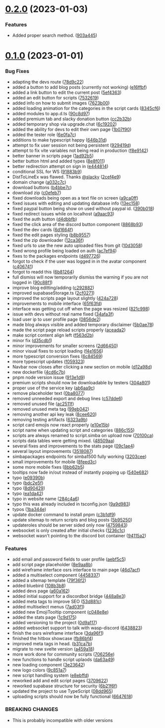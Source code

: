 # [0.2.0](https://github.com/Torwent/wasp-webapp/compare/v0.1.0...v0.2.0) (2023-01-03)


### Features

* Added proper search method. ([903a445](https://github.com/Torwent/wasp-webapp/commit/903a4452289f2a6e2060ae6bad9cdcf6749bd5d9))



# [0.1.0](https://github.com/Torwent/wasp-webapp/compare/ea1da425b2819341d3e96835c86d80f10fef8aa9...v0.1.0) (2023-01-01)


### Bug Fixes

* adapting the devs route ([78d9c22](https://github.com/Torwent/wasp-webapp/commit/78d9c22637420d0f94385de348736846f4bbef35))
* added a button to add blog posts (currently not working) ([e16ffbf](https://github.com/Torwent/wasp-webapp/commit/e16ffbf86aa1613da906f9c6eb76814df3e189da))
* added a link button to edit the current post ([5ef4363](https://github.com/Torwent/wasp-webapp/commit/5ef43636c64909add3231b08ddf9a35d82ea88d8))
* added an edit button for scripts ([7532619](https://github.com/Torwent/wasp-webapp/commit/753261961ea9cb1651fb9cb8cc3573979e2dd5c3))
* added info on how to submit images ([7623b00](https://github.com/Torwent/wasp-webapp/commit/7623b00306f4caa43c605a44c30b061f2ae4ed5a))
* added loading animation for the categories in the script cards ([8345cf6](https://github.com/Torwent/wasp-webapp/commit/8345cf6589614ef6b2eaac08866de212087366c0))
* added modules to app.d.ts ([90c8d97](https://github.com/Torwent/wasp-webapp/commit/90c8d97590489b18e1fa10a4b824e23415ed0461))
* added premium tab and slacky donation button ([cc2b32b](https://github.com/Torwent/wasp-webapp/commit/cc2b32b376739fe6afe44ea2a0affcb4535ae7db))
* added temporary shop via upgrade.chat ([6c19202](https://github.com/Torwent/wasp-webapp/commit/6c19202f4326499463aa4bcde5ac019a3928f318))
* added the ability for devs to edit their own page ([1b07f90](https://github.com/Torwent/wasp-webapp/commit/1b07f9084de4b5d4e25e25cdd68d38ae2b4640a3))
* added the tester role ([6e0fa7c](https://github.com/Torwent/wasp-webapp/commit/6e0fa7c373387e3adc1c7884d6c0bf6289be7ae7))
* additions to make typescript happy ([646b31d](https://github.com/Torwent/wasp-webapp/commit/646b31de32f80ec40d58ed13454cc876ccbc2090))
* attempt to fix user session not being persistent ([929419d](https://github.com/Torwent/wasp-webapp/commit/929419dc7952b4ca08a4efd9d78dc942b5f3d3b2))
* attempt to fix vite variables not being read in production ([f8e9142](https://github.com/Torwent/wasp-webapp/commit/f8e91421ee839ec774ee4c07b2b6e20fa6108654))
* better banner in scripts page ([1ad92b5](https://github.com/Torwent/wasp-webapp/commit/1ad92b59d1ff3854c1b30fad9d6b5a2602ccfdcd))
* better button html and added types ([8e8f011](https://github.com/Torwent/wasp-webapp/commit/8e8f01180db7093a8d5db41f20f75372d2135cfd))
* better redirection attempt on sign in ([e444814](https://github.com/Torwent/wasp-webapp/commit/e4448146347ccc4d205c24cd04140ec3b42dbe5d))
* conditional SSL for WS ([91883b9](https://github.com/Torwent/wasp-webapp/commit/91883b94761309a26d9d9cd7f78b2b21b1485dd2))
* DistToLineEx was flawed. Thanks [@slacky](https://github.com/slacky) ([2cef4e9](https://github.com/Torwent/wasp-webapp/commit/2cef4e989cab8e453777e25037153ff61fd18e61))
* domain change ([a032c7c](https://github.com/Torwent/wasp-webapp/commit/a032c7c49ced6146c1b9ded72b37afed41771004))
* download buttons ([b4bbe7c](https://github.com/Torwent/wasp-webapp/commit/b4bbe7c012db997c16fb66ddd373c8cb2a504764))
* download zip ([c0efeb7](https://github.com/Torwent/wasp-webapp/commit/c0efeb78aad4aa646c705b7515cb50ab51e24bf9))
* fixed downloads being open as a text file on screen ([a9ca0ff](https://github.com/Torwent/wasp-webapp/commit/a9ca0ff329c99c1c079972cf60949583617d05d7))
* fixed issues with editing and updating database info ([13ec158](https://github.com/Torwent/wasp-webapp/commit/13ec158392aa372c059e5e23e4e67cc64d7ee78c))
* fixed paypal button being show on used without paypal id. ([390b018](https://github.com/Torwent/wasp-webapp/commit/390b018f59d3deb14d17fa6928e1d1ed22bc9eb5))
* fixed redirect issues while on localhost ([a9aac93](https://github.com/Torwent/wasp-webapp/commit/a9aac93e413f5dbe81804670dd8191c4901282e4))
* fixed the auth button ([d4dbbfb](https://github.com/Torwent/wasp-webapp/commit/d4dbbfb5723b92bee176e7a61687b528f110feca))
* fixed the click area of the discord button component ([8868b93](https://github.com/Torwent/wasp-webapp/commit/8868b934a92f3359ae3958c541681b01ad304567))
* fixed the dev cards ([6d1664f](https://github.com/Torwent/wasp-webapp/commit/6d1664faebc17dd5f9db96ec48393d42ad7495f9))
* fixed the edit pages styling ([b8b9557](https://github.com/Torwent/wasp-webapp/commit/b8b95579d28d302159a01868531da99355568f6d))
* fixed the zip downloader ([12ca36f](https://github.com/Torwent/wasp-webapp/commit/12ca36f978dedeb9c9ae6ccec47c2ea5bf0fb6d6))
* fixed urls to use the new auto uploaded files from git ([10d3058](https://github.com/Torwent/wasp-webapp/commit/10d30583fc65f0c33298176cd67ca3eb6b4387fb))
* fixed wrong profile being loaded on auth ([ac7ef94](https://github.com/Torwent/wasp-webapp/commit/ac7ef94af1e720f6410a84ed226c8c1b06b14f5a))
* fixes to the packages endpoints ([d497726](https://github.com/Torwent/wasp-webapp/commit/d4977264d33ab83fd6aa4f3099fa0e232449e681))
* forgot to check if the user was logged in in the avatar component ([c406741](https://github.com/Torwent/wasp-webapp/commit/c406741387f7cca612754a9cd91cd54a654e48d7))
* forgot to readd this ([6b81264](https://github.com/Torwent/wasp-webapp/commit/6b81264bafc8633e4ceea391986b81417d15c1f1))
* full dismiss will now temporarily dismiss the warning if you are not logged in ([90c88f1](https://github.com/Torwent/wasp-webapp/commit/90c88f112503c168906d28c0c963e8756d33b6f1))
* improve blog editting/adding ([c292882](https://github.com/Torwent/wasp-webapp/commit/c292882ce67eebe305bef4c9900ad21390f9a8c8))
* improved supabaseStorage.ts ([2cf0271](https://github.com/Torwent/wasp-webapp/commit/2cf02716ad01927ccd12fcaabe9af53c4982bdc1))
* improved the scripts page layout slightly ([424a728](https://github.com/Torwent/wasp-webapp/commit/424a728f429d5924583bc97bc503339d2e550852))
* improvements to mobile interface ([65f63fd](https://github.com/Torwent/wasp-webapp/commit/65f63fde51f4c426e6bde11e489601855ef30300))
* interface was getting cut off when the page was resized ([821c998](https://github.com/Torwent/wasp-webapp/commit/821c9989b8f0e86a1a5bb99132b1b5339adb45b9))
* issue with devs without real name fixed ([34afa3f](https://github.com/Torwent/wasp-webapp/commit/34afa3f6687514b936729c20e673c7d85569d87b))
* load user ip to user profile page ([0856de2](https://github.com/Torwent/wasp-webapp/commit/0856de29a109f4b3130dd54a5050c32e81765404))
* made blog always visible and added temporary disclaimer ([5b0ae78](https://github.com/Torwent/wasp-webapp/commit/5b0ae78afd5c171a9775a3a6823c1dade1890490))
* made the script page reload scripts properly ([aceada2](https://github.com/Torwent/wasp-webapp/commit/aceada20485e93683b61c92233015b2054317e92))
* make script content align left ([f563d2b](https://github.com/Torwent/wasp-webapp/commit/f563d2be91056618424df424fbe0e38d06d445a8))
* minor fix ([d35cdb1](https://github.com/Torwent/wasp-webapp/commit/d35cdb1c659bcaec7ba5ab64eb168de4b8149727))
* minor improvements for smaller screens ([2d66450](https://github.com/Torwent/wasp-webapp/commit/2d66450c2567e3456e45c5ccd97bf2a50481fc87))
* minor visual fixes to script loading ([f4e1656](https://github.com/Torwent/wasp-webapp/commit/f4e165679e740879d6f9d7808c24d8ff32943822))
* more typescript conversion fixes ([6c84569](https://github.com/Torwent/wasp-webapp/commit/6c84569f226d88c0c09509e62dd46cbb1bbad15f))
* more typescript updates ([f059323](https://github.com/Torwent/wasp-webapp/commit/f059323d8e684d5d4713641c2cf4b86cd29d0468))
* Navbar now closes after clicking a new section on mobile ([d12a98d](https://github.com/Torwent/wasp-webapp/commit/d12a98dbef67a7ba03698193bae2cc44ed10cb01))
* new dockerfile ([4cd6c7b](https://github.com/Torwent/wasp-webapp/commit/4cd6c7b4fa2b68827e42725a0554080df0037418))
* pnpm node version issue ([913e1d9](https://github.com/Torwent/wasp-webapp/commit/913e1d9c983f5336a3a4c3546ffc24e44982cf0d))
* premium scripts should now be downloadable by testers ([304a801](https://github.com/Torwent/wasp-webapp/commit/304a8015f61221d2067b6f4b1a112c746587b2c4))
* proper use of the service key ([ab6aa9c](https://github.com/Torwent/wasp-webapp/commit/ab6aa9cc9ef05865002c188077abd94d147d3a29))
* remove placeholder text ([0ba8077](https://github.com/Torwent/wasp-webapp/commit/0ba8077753011694f34752149e54ee89fa4a35d4))
* removed unneeded export and debug lines ([c57dde6](https://github.com/Torwent/wasp-webapp/commit/c57dde601805de976cf858d15e967f69cccef54c))
* removed unused file ([ac2511f](https://github.com/Torwent/wasp-webapp/commit/ac2511f44c23a38b46a932a395cbc86afdf5d9b3))
* removed unused meta tag ([99eb042](https://github.com/Torwent/wasp-webapp/commit/99eb0423804f10a6f3da6da0f3307a31a4cd9d0a))
* removing another api key leak ([8cee620](https://github.com/Torwent/wasp-webapp/commit/8cee6202d6abf958b36b188c9a49630aab0e0949))
* removing testing artifacts ([6323a9b](https://github.com/Torwent/wasp-webapp/commit/6323a9ba9a018b29710fbd129ce3640e64cb4433))
* script card emojis now react properly ([e10e15b](https://github.com/Torwent/wasp-webapp/commit/e10e15bc5aa515ca92d22143f8458f76a8d834e6))
* script name when updating script and categories ([886c155](https://github.com/Torwent/wasp-webapp/commit/886c1552025a5fa4a95a1a37bd5af8e495976446))
* scripts are always renamed to script.simba on upload now ([70100ca](https://github.com/Torwent/wasp-webapp/commit/70100cad2659a0a43bacec6c4a286288577a1321))
* scripts data tables were getting mixed. ([48509aa](https://github.com/Torwent/wasp-webapp/commit/48509aae32badf75d3ab5c5aa1b4e682528b2035))
* several fixes and improvements to the stats page ([09c1ae4](https://github.com/Torwent/wasp-webapp/commit/09c1ae47930c155c0501e8ac78575ddafc5bfb6f))
* several layout improvements ([3518087](https://github.com/Torwent/wasp-webapp/commit/3518087434b89b8c00271338cee6374b6aa2f68d))
* simbapackages endpoints for simba1500 fully working ([3203cee](https://github.com/Torwent/wasp-webapp/commit/3203ceed620524fbf3fddd7889fc276c378697aa))
* small improvements for mobile ([8feed3c](https://github.com/Torwent/wasp-webapp/commit/8feed3c401cf528a9b264eef0674a50511ea9ae4))
* some more mobile fixes ([8bb62b5](https://github.com/Torwent/wasp-webapp/commit/8bb62b549059f89dc14706d04e84d681a9468351))
* tooltips now fade in/out instead of instantly popping up ([540e682](https://github.com/Torwent/wasp-webapp/commit/540e6824badc40e6e2dd3f693ea32f69099d2862))
* typo ([e09390b](https://github.com/Torwent/wasp-webapp/commit/e09390bd1f8d15438c5c016c0dff8c200da67447))
* typo ([bdc2e5f](https://github.com/Torwent/wasp-webapp/commit/bdc2e5f8b5fddba2ab9d8d33bd41344cdb6abed7))
* typo ([8d90429](https://github.com/Torwent/wasp-webapp/commit/8d904295d071e15a820d8c87db25e899a3b7cf2d))
* typo ([ea1da42](https://github.com/Torwent/wasp-webapp/commit/ea1da425b2819341d3e96835c86d80f10fef8aa9))
* typo in website name ([284c4a6](https://github.com/Torwent/wasp-webapp/commit/284c4a650b1c9185332bf8c1ecee75f031cab363))
* typo this was already included in tsconfig.json ([9a9d983](https://github.com/Torwent/wasp-webapp/commit/9a9d98315b400204cfca2c36698ef9fd7942a706))
* typos ([1ba344e](https://github.com/Torwent/wasp-webapp/commit/1ba344e27098a70994b895d69678faf0ae1ef5b1))
* update docker command to install pnpm ([c3b1df9](https://github.com/Torwent/wasp-webapp/commit/c3b1df9ad4acad944a3eed656db14a9c2c74ff75))
* update sitemap to return scripts and blog posts ([5b95250](https://github.com/Torwent/wasp-webapp/commit/5b9525082f99e2a1bace17d1a0ea155741aa9457))
* updateroles should be server sided only now ([4759843](https://github.com/Torwent/wasp-webapp/commit/475984391552cc2d6bfb9e7724216cac7bcdda6c))
* websocket is only created after initial checks ([1236c1c](https://github.com/Torwent/wasp-webapp/commit/1236c1c26b7e40647198683e74f61e67d4d08d27))
* websocket wasn't pointing to the discord bot container ([94115a2](https://github.com/Torwent/wasp-webapp/commit/94115a20bda0951f35afe4c1ed5f5074c4cb11b5))


### Features

* add email and password fields to user profile ([aebf5c5](https://github.com/Torwent/wasp-webapp/commit/aebf5c54fa5767a2fee80d775e1c25b41a193d7d))
* add script page placeholder ([8e9aa8b](https://github.com/Torwent/wasp-webapp/commit/8e9aa8b81815f90979b9b4e8798a5df98381ab69))
* add wireframe interface osrs interface to main page ([46d7acf](https://github.com/Torwent/wasp-webapp/commit/46d7acff7423c44e0f8967b64f6d9c6fca5a366c))
* added a multiselect component ([4458337](https://github.com/Torwent/wasp-webapp/commit/44583376884c097423926a31b8a77df4c3254c5a))
* added a sitemap template ([79f36f2](https://github.com/Torwent/wasp-webapp/commit/79f36f2076b8c77675b1a6a55e589bf070bbf556))
* added bluebird ([108b3b8](https://github.com/Torwent/wasp-webapp/commit/108b3b85fdc3962dc87b5b30c50c141ed070aa00))
* added devs page ([a60a162](https://github.com/Torwent/wasp-webapp/commit/a60a162e0df1339646eb7c227964ad4c9f189f52))
* added initial support for a discordbot bridge ([448a8e3](https://github.com/Torwent/wasp-webapp/commit/448a8e3931ee239c7468eeaaeb5c6a6b8583d047))
* added meta tags to improve SEO ([53d881c](https://github.com/Torwent/wasp-webapp/commit/53d881c1291ab87fd1b734782596ecac864255e3))
* added multiselect menus ([7ad03f1](https://github.com/Torwent/wasp-webapp/commit/7ad03f17114c0e4c85478c8a1ffb820edf931c44))
* added new EmojiTooltip component ([c048e8e](https://github.com/Torwent/wasp-webapp/commit/c048e8e5e055a394f05ad700d610f50a9bbd61ec))
* added the stats page ([1c9d175](https://github.com/Torwent/wasp-webapp/commit/1c9d17527cd512ef128a314f6539609581d19d72))
* added versioning to the project ([0d9a117](https://github.com/Torwent/wasp-webapp/commit/0d9a1178db3802d9a5fe0cde384b4fcf51c65f38))
* added websocket support to talk with wasp-discord ([6438823](https://github.com/Torwent/wasp-webapp/commit/6438823996cf61faa8d79cbf7ec7285aa79f00e5))
* finish the osrs wireframe interface ([3da96f1](https://github.com/Torwent/wasp-webapp/commit/3da96f1e44e0579c6eed4f0b619f21771ddddcc4))
* finished the hitbox showcase ([fb86bf4](https://github.com/Torwent/wasp-webapp/commit/fb86bf4f4a04d52e2b516811ebf7fc08ebd5a25f))
* improved meta tags in head. ([b31ca7b](https://github.com/Torwent/wasp-webapp/commit/b31ca7bfc1fe46a86ff3beb5dfcabe27a3c5a875))
* migrate to new svelte version ([a459a18](https://github.com/Torwent/wasp-webapp/commit/a459a1850d8f41927ec0f9842c00a634ecfb21b6))
* more work done for community scripts ([706256e](https://github.com/Torwent/wasp-webapp/commit/706256e9ed62583bd690999789c64b5d9298239b))
* new functions to handle script uplaods ([da63a49](https://github.com/Torwent/wasp-webapp/commit/da63a494fbf9b5b75ad4d17614c399d426851895))
* new loading component ([3e23642](https://github.com/Torwent/wasp-webapp/commit/3e23642f844384249e37dc0f95ce63ddc630461a))
* new logo colors ([9c851a7](https://github.com/Torwent/wasp-webapp/commit/9c851a7e21d091ffb6a247c665d9f7eac1acbbe6))
* new script handling system ([e8ebffd](https://github.com/Torwent/wasp-webapp/commit/e8ebffd4d47d2aedb45373d8c0701361021134cf))
* reworked add and edit script pages ([3709622](https://github.com/Torwent/wasp-webapp/commit/3709622973238f395977ad0475160d3ccf50ef62))
* reworked supabase structure for security ([6b21f6f](https://github.com/Torwent/wasp-webapp/commit/6b21f6f4d6d7e2f6f64e2c1d138ac0ac759e15e7))
* updated the project to use TypeScript ([08dd965](https://github.com/Torwent/wasp-webapp/commit/08dd9652fc29752061060da0599e7c4227f208b9))
* uploading scripts should now be fully functional ([6647618](https://github.com/Torwent/wasp-webapp/commit/66476180ce9572b79a742a068bedb6b31cf05170))


### BREAKING CHANGES

* This is probably incompatible with older versions



